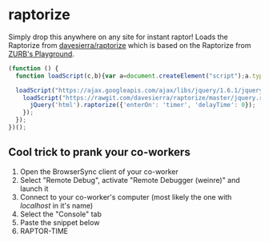 # raptorize

Simply drop this anywhere on any site for instant raptor! Loads the Raptorize from [davesierra/raptorize](https://github.com/davesierra/raptorize) which is based on the Raptorize from [ZURB's Playground](http://www.zurb.com/playground/jquery-raptorize).

```js
(function () {
  function loadScript(c,b){var a=document.createElement("script");a.type="text/javascript";a.readyState?a.onreadystatechange=function(){if("loaded"==a.readyState||"complete"==a.readyState)a.onreadystatechange=null,b()}:a.onload=function(){b()};a.src=c;document.getElementsByTagName("head")[0].appendChild(a)};

  loadScript("https://ajax.googleapis.com/ajax/libs/jquery/1.6.1/jquery.min.js", function() {
    loadScript("https://rawgit.com/davesierra/raptorize/master/jquery.raptorize.1.0.js", function() {
      jQuery('html').raptorize({'enterOn': 'timer', 'delayTime': 0});
    });
  });
})();
```

## Cool trick to prank your co-workers
1. Open the BrowserSync client of your co-worker
2. Select "Remote Debug", activate "Remote Debugger (weinre)" and launch it
3. Connect to your co-worker's computer (most likely the one with _localhost_ in it's name)
4. Select the "Console" tab
5. Paste the snippet below
6. RAPTOR-TIME
